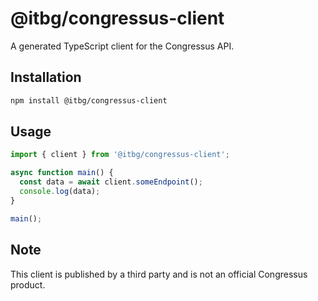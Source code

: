 # @itbg/congressus-client

A generated TypeScript client for the Congressus API.


## Installation

```bash
npm install @itbg/congressus-client
```


## Usage
```typescript
import { client } from '@itbg/congressus-client';

async function main() {
  const data = await client.someEndpoint();
  console.log(data);
}

main();
```


## Note

This client is published by a third party and is not an official Congressus product.